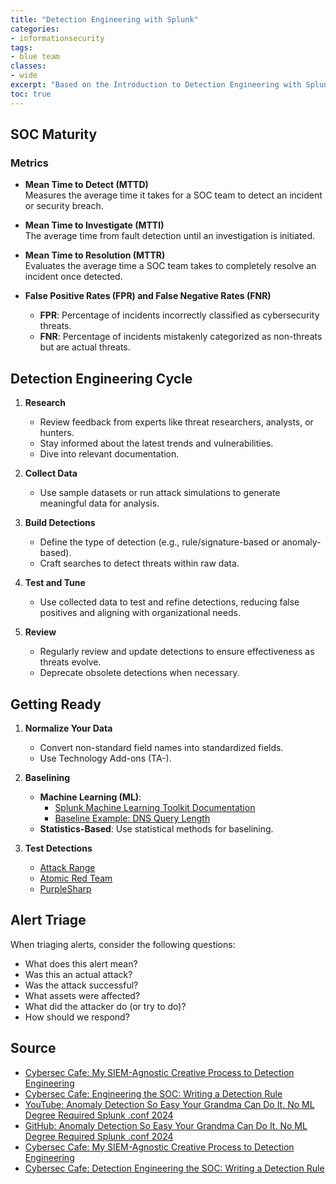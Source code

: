 ```yaml
---
title: "Detection Engineering with Splunk"
categories: 
- informationsecurity
tags:
- blue team
classes: 
- wide
excerpt: "Based on the Introduction to Detection Engineering with Splunk Free learning from Splunk." 
toc: true
---
```


## SOC Maturity

### Metrics

- **Mean Time to Detect (MTTD)**  
  Measures the average time it takes for a SOC team to detect an incident or security breach.

- **Mean Time to Investigate (MTTI)**  
  The average time from fault detection until an investigation is initiated.

- **Mean Time to Resolution (MTTR)**  
  Evaluates the average time a SOC team takes to completely resolve an incident once detected.

- **False Positive Rates (FPR) and False Negative Rates (FNR)**  
  - **FPR**: Percentage of incidents incorrectly classified as cybersecurity threats.  
  - **FNR**: Percentage of incidents mistakenly categorized as non-threats but are actual threats.

## Detection Engineering Cycle

1. **Research**  
   - Review feedback from experts like threat researchers, analysts, or hunters.  
   - Stay informed about the latest trends and vulnerabilities.  
   - Dive into relevant documentation.

2. **Collect Data**  
   - Use sample datasets or run attack simulations to generate meaningful data for analysis.

3. **Build Detections**  
   - Define the type of detection (e.g., rule/signature-based or anomaly-based).  
   - Craft searches to detect threats within raw data.

4. **Test and Tune**  
   - Use collected data to test and refine detections, reducing false positives and aligning with organizational needs.

5. **Review**  
   - Regularly review and update detections to ensure effectiveness as threats evolve.  
   - Deprecate obsolete detections when necessary.

## Getting Ready

1. **Normalize Your Data**  
   - Convert non-standard field names into standardized fields.  
   - Use Technology Add-ons (TA-).

2. **Baselining**  
   - **Machine Learning (ML)**:  
     - [Splunk Machine Learning Toolkit Documentation](https://docs.splunk.com/Documentation/MLApp/5.5.0/User/AboutMLTK)  
     - [Baseline Example: DNS Query Length](https://github.com/splunk/security_content/blob/develop/baselines/baseline_of_dns_query_length___mltk.yml)  
   - **Statistics-Based**: Use statistical methods for baselining.

3. **Test Detections**  
   - [Attack Range](https://attack-range.readthedocs.io/en/latest/)  
   - [Atomic Red Team](https://github.com/redcanaryco/atomic-red-team)  
   - [PurpleSharp](https://github.com/mvelazc0/PurpleSharp)

## Alert Triage

When triaging alerts, consider the following questions:

- What does this alert mean?  
- Was this an actual attack?  
- Was the attack successful?  
- What assets were affected?  
- What did the attacker do (or try to do)?  
- How should we respond?

## Source

- [Cybersec Cafe: My SIEM-Agnostic Creative Process to Detection Engineering][def]  
- [Cybersec Cafe: Engineering the SOC: Writing a Detection Rule][def1]  
- [YouTube: Anomaly Detection So Easy Your Grandma Can Do It. No ML Degree Required Splunk .conf 2024][def2]  
- [GitHub: Anomaly Detection So Easy Your Grandma Can Do It. No ML Degree Required Splunk .conf 2024][def3]  
- [Cybersec Cafe: My SIEM-Agnostic Creative Process to Detection Engineering][def4]  
- [Cybersec Cafe: Detection Engineering the SOC: Writing a Detection Rule][def5]

[def]: https://osintteam.blog/my-siem-agnostic-creative-process-to-detection-engineering-4e401ac60b63  
[def1]: https://www.cyberseccafe.com/p/detection-engineering-the-soc-writing  
[def2]: https://www.youtube.com/watch?v=iFqz9aIfGAI  
[def3]: https://github.com/lameCreations/Splunk-Conf-2024-Material  
[def4]: https://www.cyberseccafe.com/p/my-siem-agnostic-creative-process  
[def5]: https://www.cyberseccafe.com/p/detection-engineering-the-soc-writing

